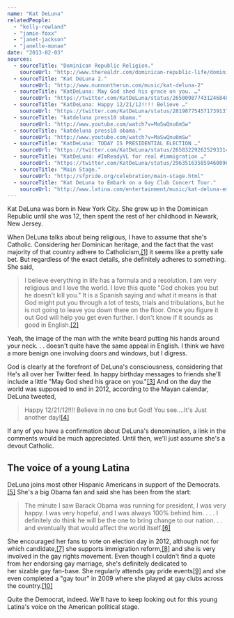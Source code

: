 ```yaml
---
name: "Kat DeLuna"
relatedPeople:
  - "kelly-rowland"
  - "jamie-foxx"
  - "janet-jackson"
  - "janelle-monae"
date: "2013-02-03"
sources:
  - sourceTitle: "Dominican Republic Religion."
    sourceUrl: "http://www.therealdr.com/dominican-republic-life/dominican-republic-religion.html"
  - sourceTitle: "Kat DeLuna 2."
    sourceUrl: "http://www.nunnontherun.com/music/kat-deluna-2"
  - sourceTitle: "KatDeLuna: May God shed his grace on you. …"
    sourceUrl: "https://twitter.com/KatDeLuna/status/265009877431246848"
  - sourceTitle: "KatDeLuna: Happy 12/21/12!!!! Believe …"
    sourceUrl: "https://twitter.com/KatDeLuna/status/281987754571739137"
  - sourceTitle: "katdeluna press10 obama."
    sourceUrl: "http://www.youtube.com/watch?v=MaSwQnu6mSw"
  - sourceTitle: "katdeluna press10 obama."
    sourceUrl: "http://www.youtube.com/watch?v=MaSwQnu6mSw"
  - sourceTitle: "KatDeLuna: TODAY IS PRESIDENTIAL ELECTION …"
    sourceUrl: "https://twitter.com/KatDeLuna/status/265832292625293314"
  - sourceTitle: "KatDeLuna: #ImReadyVL for real #immigration …"
    sourceUrl: "https://twitter.com/KatDeLuna/status/296351635859460096"
  - sourceTitle: "Main Stage."
    sourceUrl: "http://sfpride.org/celebration/main-stage.html"
  - sourceTitle: "Kat DeLuna to Embark on a Gay Club Concert Tour."
    sourceUrl: "http://www.latina.com/entertainment/music/kat-deluna-embark-gay-club-concert-tour"
---
```


Kat DeLuna was born in New York City. She grew up in the Dominican Republic until she was 12, then spent the rest of her childhood in Newark, New Jersey.

When DeLuna talks about being religious, I have to assume that she's Catholic. Considering her Dominican heritage, and the fact that the vast majority of that country adhere to Catholicism,<a class="source-citation" href="http://www.therealdr.com/dominican-republic-life/dominican-republic-religion.html" title="Dominican Republic Religion.">[1]</a> it seems like a pretty safe bet. But regardless of the exact details, she definitely adheres to something. She said,

>I believe everything in life has a formula and a resolution. I am very religious and I love the world. I love this quote "God chokes you but he doesn't kill you." It is a Spanish saying and what it means is that God might put you through a lot of tests, trials and tribulations, but he is not going to leave you down there on the floor. Once you figure it out God will help you get even further. I don't know if it sounds as good in English.<a class="source-citation" href="http://www.nunnontherun.com/music/kat-deluna-2" title="Kat DeLuna 2.">[2]</a>

Yeah, the image of the man with the white beard putting his hands around your neck. . . doesn't quite have the same appeal in English. I think we have a more benign one involving doors and windows, but I digress.

God is clearly at the forefront of DeLuna's consciousness, considering that He's all over her Twitter feed. In happy birthday messages to friends she'll include a little "May God shed his grace on you."<a class="source-citation" href="https://twitter.com/KatDeLuna/status/265009877431246848" title="KatDeLuna: May God shed his grace on you. …">[3]</a> And on the day the world was supposed to end in 2012, according to the Mayan calendar, DeLuna tweeted,

>Happy 12/21/12!!!! Believe in no one but God! You see….It's Just another day!<a class="source-citation" href="https://twitter.com/KatDeLuna/status/281987754571739137" title="KatDeLuna: Happy 12/21/12!!!! Believe …">[4]</a>

If any of you have a confirmation about DeLuna's denomination, a link in the comments would be much appreciated. Until then, we'll just assume she's a devout Catholic.


## The voice of a young Latina

DeLuna joins most other Hispanic Americans in support of the Democrats.<a class="source-citation" href="http://www.youtube.com/watch?v=MaSwQnu6mSw" title="katdeluna press10 obama.">[5]</a> She's a big Obama fan and said she has been from the start:

>The minute I saw Barack Obama was running for president, I was very happy. I was very hopeful, and I was always 100% behind him. . . . I definitely do think he will be the one to bring change to our nation. . . and eventually that would affect the world itself.<a class="source-citation" href="http://www.youtube.com/watch?v=MaSwQnu6mSw" title="katdeluna press10 obama.">[6]</a>

She encouraged her fans to vote on election day in 2012, although not for which candidate,<a class="source-citation" href="https://twitter.com/KatDeLuna/status/265832292625293314" title="KatDeLuna: TODAY IS PRESIDENTIAL ELECTION …">[7]</a> she supports immigration reform,<a class="source-citation" href="https://twitter.com/KatDeLuna/status/296351635859460096" title="KatDeLuna: #ImReadyVL for real #immigration …">[8]</a> and she is very involved in the gay rights movement. Even though I couldn't find a quote from her endorsing gay marriage, she's definitely dedicated to her sizable gay fan-base. She regularly attends gay pride events<a class="source-citation" href="http://sfpride.org/celebration/main-stage.html" title="Main Stage.">[9]</a> and she even completed a "gay tour" in 2009 where she played at gay clubs across the country.<a class="source-citation" href="http://www.latina.com/entertainment/music/kat-deluna-embark-gay-club-concert-tour" title="Kat DeLuna to Embark on a Gay Club Concert Tour.">[10]</a>

Quite the Democrat, indeed. We'll have to keep looking out for this young Latina's voice on the American political stage.
